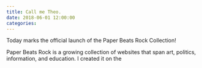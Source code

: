 ```yaml
---
title: Call me Theo.
date: 2018-06-01 12:00:00
categories: 
---
```


Today marks the official launch of the Paper Beats Rock Collection!

Paper Beats Rock is a growing collection of websites that span art, politics, information, and education. I created it on the 
